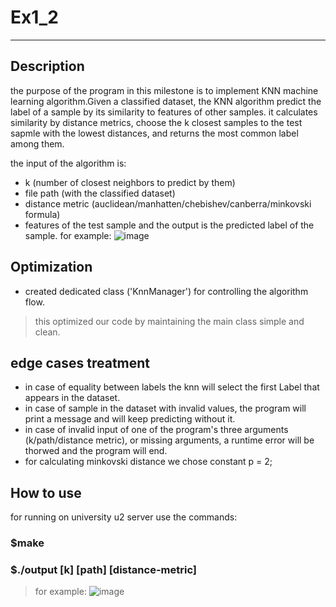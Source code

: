 # Ex1_2
---
## Description
the purpose of the program in this milestone is to implement KNN machine learning algorithm.Given a classified dataset, the KNN algorithm predict the label of a sample by its similarity to features of other samples. it calculates similarity by distance metrics, choose the k closest samples to the test sapmle with the lowest distances, and returns the most common label among them.

the input of the algorithm is:
- k (number of closest neighbors to predict by them)
- file path (with the classified dataset)
- distance metric (auclidean/manhatten/chebishev/canberra/minkovski formula)
- features of the test sample
and the output is the predicted label of the sample.
for example: ![image](https://user-images.githubusercontent.com/118124478/206866038-b80ab769-8a18-4c6a-bab2-71b6956416d9.png)


## Optimization
- created dedicated class ('KnnManager') for controlling the algorithm flow.
>this optimized our code by maintaining the main class simple and clean.

## edge cases treatment
- in case of equality between labels the knn will select the first Label that appears in the dataset.
- in case of sample in the dataset with invalid values, the program will print a message and will keep predicting without it.
- in case of invalid input of one of the program's three arguments (k/path/distance metric), or missing arguments, a runtime error will be thorwed and the program will end.
- for calculating minkovski distance we chose constant p = 2;


## How to use
for running on university u2 server use the commands:
### $make
### $./output [k] [path] [distance-metric]
>for example:
![image](https://user-images.githubusercontent.com/118124478/206895893-77e1c9b2-d177-4eb1-b089-2f2cb0197057.png)





